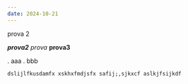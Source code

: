 ```yaml
---
date: 2024-10-21
---
```


prova 2

***prova2***
*prova*
**prova3**

. aaa
. bbb

```
dslijlfkusdamfx xskhxfmdjsfx safij;,sjkxcf aslkjfsijkdf
```
